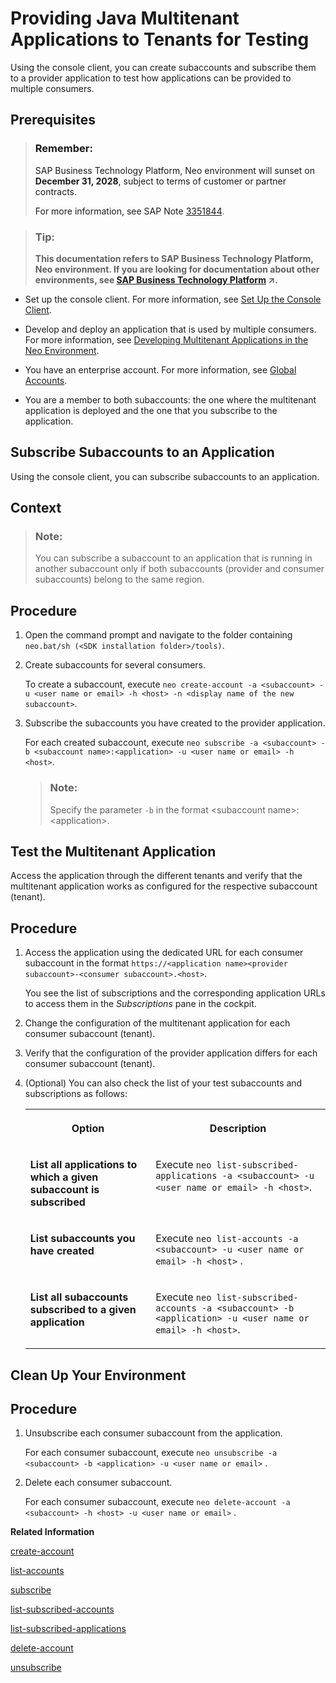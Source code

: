 <!-- loiob0930320e5f946a3a47692be3cebb468 -->

# Providing Java Multitenant Applications to Tenants for Testing

Using the console client, you can create subaccounts and subscribe them to a provider application to test how applications can be provided to multiple consumers.



<a name="loiob0930320e5f946a3a47692be3cebb468__prereq_wfz_k1j_kz"/>

## Prerequisites

> ### Remember:  
> SAP Business Technology Platform, Neo environment will sunset on **December 31, 2028**, subject to terms of customer or partner contracts.
> 
> For more information, see SAP Note [3351844](https://me.sap.com/notes/3351844).

> ### Tip:  
> **This documentation refers to SAP Business Technology Platform, Neo environment. If you are looking for documentation about other environments, see [SAP Business Technology Platform](https://help.sap.com/viewer/65de2977205c403bbc107264b8eccf4b/Cloud/en-US/6a2c1ab5a31b4ed9a2ce17a5329e1dd8.html "SAP Business Technology Platform (SAP BTP) is an integrated offering comprised of four technology portfolios: database and data management, application development and integration, analytics, and intelligent technologies. The platform offers users the ability to turn data into business value, compose end-to-end business processes, and build and extend SAP applications quickly.") :arrow_upper_right:.**

-   Set up the console client. For more information, see [Set Up the Console Client](../30-development-neo/set-up-the-console-client-7613dee.md).
-   Develop and deploy an application that is used by multiple consumers. For more information, see [Developing Multitenant Applications in the Neo Environment](../30-development-neo/developing-multitenant-applications-in-the-neo-environment-54a7615.md).
-   You have an enterprise account. For more information, see [Global Accounts](../10-concepts-neo/account-model-722a475.md#loio9b7d44f92eec44a6ae87129c02aeec0d).

-   You are a member to both subaccounts: the one where the multitenant application is deployed and the one that you subscribe to the application.

<a name="task_v24_q1j_kz"/>

<!-- task\_v24\_q1j\_kz -->

## Subscribe Subaccounts to an Application

Using the console client, you can subscribe subaccounts to an application.



<a name="task_v24_q1j_kz__context_wny_x1j_kz"/>

## Context

> ### Note:  
> You can subscribe a subaccount to an application that is running in another subaccount only if both subaccounts \(provider and consumer subaccounts\) belong to the same region.



<a name="task_v24_q1j_kz__steps_kj3_dbj_gl"/>

## Procedure

1.  Open the command prompt and navigate to the folder containing `neo.bat/sh (<SDK installation folder>/tools)`.

2.  Create subaccounts for several consumers.

    To create a subaccount, execute `neo create-account -a <subaccount> -u <user name or email> -h <host> -n <display name of the new subaccount>`.

3.  Subscribe the subaccounts you have created to the provider application.

    For each created subaccount, execute `neo subscribe -a <subaccount> -b <subaccount name>:<application> -u <user name or email> -h <host>`.

    > ### Note:  
    > Specify the parameter `-b` in the format <subaccount name\>:<application\>.


<a name="task_qtj_rbj_kz"/>

<!-- task\_qtj\_rbj\_kz -->

## Test the Multitenant Application

Access the application through the different tenants and verify that the multitenant application works as configured for the respective subaccount \(tenant\).



<a name="task_qtj_rbj_kz__steps_vyj_tcj_kz"/>

## Procedure

1.  Access the application using the dedicated URL for each consumer subaccount in the format `https://<application name><provider subaccount>-<consumer subaccount>.<host>`.

    You see the list of subscriptions and the corresponding application URLs to access them in the *Subscriptions* pane in the cockpit.

2.  Change the configuration of the multitenant application for each consumer subaccount \(tenant\).

3.  Verify that the configuration of the provider application differs for each consumer subaccount \(tenant\).

4.  \(Optional\) You can also check the list of your test subaccounts and subscriptions as follows:


    <table>
    <tr>
    <th valign="top">

    Option
    
    </th>
    <th valign="top">

    Description
    
    </th>
    </tr>
    <tr>
    <td valign="top">
    
    **List all applications to which a given subaccount is subscribed**
    
    </td>
    <td valign="top">
    
    Execute `neo list-subscribed-applications -a <subaccount> -u <user name or email> -h <host>`.
    
    </td>
    </tr>
    <tr>
    <td valign="top">
    
    **List subaccounts you have created**
    
    </td>
    <td valign="top">
    
    Execute `neo list-accounts -a <subaccount> -u <user name or email> -h <host>` .
    
    </td>
    </tr>
    <tr>
    <td valign="top">
    
    **List all subaccounts subscribed to a given application**
    
    </td>
    <td valign="top">
    
    Execute `neo list-subscribed-accounts -a <subaccount> -b <application> -u <user name or email> -h <host>`.
    
    </td>
    </tr>
    </table>
    

<a name="loio69cf27df2dc74392bdf7a7b4310d31fd"/>

<!-- loio69cf27df2dc74392bdf7a7b4310d31fd -->

## Clean Up Your Environment



<a name="loio69cf27df2dc74392bdf7a7b4310d31fd__steps_rh2_kcj_gl"/>

## Procedure

1.  Unsubscribe each consumer subaccount from the application.

    For each consumer subaccount, execute `neo unsubscribe -a <subaccount> -b <application> -u <user name or email>` .

2.  Delete each consumer subaccount.

    For each consumer subaccount, execute `neo delete-account -a <subaccount> -h <host> -u <user name or email>` .


**Related Information**  


 <?sap-ot O2O class="- topic/link " href="cc4f1ceddacb4b16844fd3f3885b73dd.xml" text="" desc="" xtrc="link:1" xtrf="file:/home/builder/src/dita-all/jjq1673438782153/loio9fe952ba277c471bbad80cd40548bb84_en-US/src/content/localization/en-us/b0930320e5f946a3a47692be3cebb468.xml" output-class="" current-file="file:/home/builder/tp.net.sf.dita-ot/2.3/plugins/com.elovirta.dita.markdown_1.3.0/xsl/dita2markdownImpl.xsl" ?> 

[create-account](../50-administration-and-ops-neo/create-account-05f96cf.md "Creates a new subaccount with an automatically generated unique ID as subaccount technical name and the specified display name and assigns the user as a subaccount owner. The user is authorized against the existing subaccount passed as --account parameter. Optionally, you can clone an existing subaccount configuration to save time and effort.")

[list-accounts](../50-administration-and-ops-neo/list-accounts-2abad16.md "Lists all subaccounts that a customer has. Authorization is performed against the subaccount passed as --account parameter.")

[subscribe](../50-administration-and-ops-neo/subscribe-4c6203d.md "Subscribes the subaccount of the consumer to a provider Java application. Once the command is executed successfully, the subscription is visible in the Subscriptions panel of the cockpit in the consumer subaccount.")

[list-subscribed-accounts](../50-administration-and-ops-neo/list-subscribed-accounts-034244c.md "Lists all subaccounts subscribed to a given Java application.")

[list-subscribed-applications](../50-administration-and-ops-neo/list-subscribed-applications-67d5c6f.md "Lists all Java applications to which a given subaccount is subscribed.")

[delete-account](../50-administration-and-ops-neo/delete-account-8bd9552.md "Deletes a particular subaccount. Only the user who has created the subaccount is allowed to delete it.")

[unsubscribe](../50-administration-and-ops-neo/unsubscribe-862d00e.md "Removes the subscription to a provider Java application from a consumer subaccount.")

